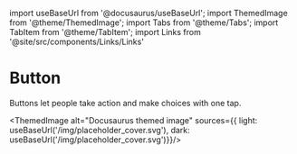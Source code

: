 import useBaseUrl from '@docusaurus/useBaseUrl';
import ThemedImage from '@theme/ThemedImage';
import Tabs from '@theme/Tabs';
import TabItem from '@theme/TabItem';
import Links from '@site/src/components/Links/Links'

# Button

Buttons let people take action and make choices with one tap.

<Links  
  figmaUrl="#"
  githubIosUrl="#"
  githubAndroidUrl="#" />

<ThemedImage
alt="Docusaurus themed image"
sources={{
    light: useBaseUrl('/img/placeholder_cover.svg'),
    dark: useBaseUrl('/img/placeholder_cover.svg')}}/>
